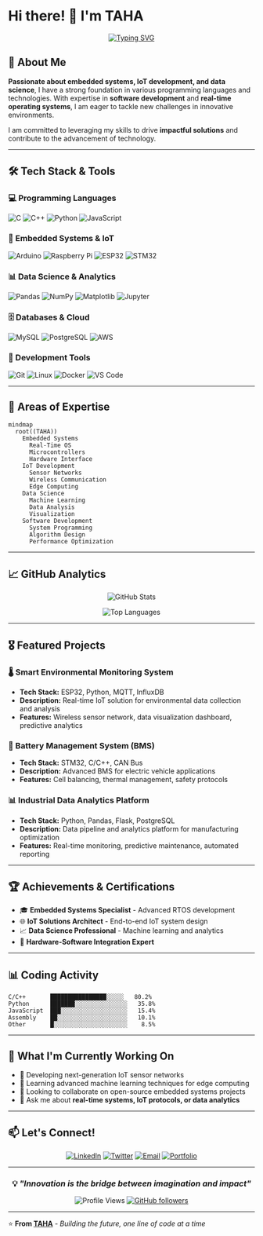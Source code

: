 # Hi there! 👋 I'm **TAHA**

<div align="center">
  
  [![Typing SVG](https://readme-typing-svg.herokuapp.com?font=Fira+Code&pause=1000&color=2E9EF7&center=true&vCenter=true&width=435&lines=Embedded+Systems+Engineer;IoT+Developer;Data+Science+Enthusiast;Real-Time+Systems+Expert;Innovation+Driven+Developer)](https://git.io/typing-svg)
  
</div>

## 🚀 About Me

**Passionate about embedded systems, IoT development, and data science**, I have a strong foundation in various programming languages and technologies. With expertise in **software development** and **real-time operating systems**, I am eager to tackle new challenges in innovative environments.

I am committed to leveraging my skills to drive **impactful solutions** and contribute to the advancement of technology.

---

## 🛠️ Tech Stack & Tools

### 💻 Programming Languages
![C](https://img.shields.io/badge/C-00599C?style=for-the-badge&logo=c&logoColor=white)
![C++](https://img.shields.io/badge/C%2B%2B-00599C?style=for-the-badge&logo=c%2B%2B&logoColor=white)
![Python](https://img.shields.io/badge/Python-3776AB?style=for-the-badge&logo=python&logoColor=white)
![JavaScript](https://img.shields.io/badge/JavaScript-F7DF1E?style=for-the-badge&logo=javascript&logoColor=black)

### 🔧 Embedded Systems & IoT
![Arduino](https://img.shields.io/badge/Arduino-00979D?style=for-the-badge&logo=Arduino&logoColor=white)
![Raspberry Pi](https://img.shields.io/badge/Raspberry%20Pi-A22846?style=for-the-badge&logo=Raspberry%20Pi&logoColor=white)
![ESP32](https://img.shields.io/badge/ESP32-000000?style=for-the-badge&logo=espressif&logoColor=white)
![STM32](https://img.shields.io/badge/STM32-03234B?style=for-the-badge&logo=stmicroelectronics&logoColor=white)

### 📊 Data Science & Analytics
![Pandas](https://img.shields.io/badge/Pandas-150458?style=for-the-badge&logo=pandas&logoColor=white)
![NumPy](https://img.shields.io/badge/NumPy-013243?style=for-the-badge&logo=numpy&logoColor=white)
![Matplotlib](https://img.shields.io/badge/Matplotlib-11557c?style=for-the-badge&logo=python&logoColor=white)
![Jupyter](https://img.shields.io/badge/Jupyter-F37626?style=for-the-badge&logo=jupyter&logoColor=white)

### 🗄️ Databases & Cloud
![MySQL](https://img.shields.io/badge/MySQL-4479A1?style=for-the-badge&logo=mysql&logoColor=white)
![PostgreSQL](https://img.shields.io/badge/PostgreSQL-316192?style=for-the-badge&logo=postgresql&logoColor=white)
![AWS](https://img.shields.io/badge/AWS-232F3E?style=for-the-badge&logo=amazon-aws&logoColor=white)

### 🔧 Development Tools
![Git](https://img.shields.io/badge/Git-F05032?style=for-the-badge&logo=git&logoColor=white)
![Linux](https://img.shields.io/badge/Linux-FCC624?style=for-the-badge&logo=linux&logoColor=black)
![Docker](https://img.shields.io/badge/Docker-2496ED?style=for-the-badge&logo=docker&logoColor=white)
![VS Code](https://img.shields.io/badge/VS%20Code-007ACC?style=for-the-badge&logo=visual-studio-code&logoColor=white)

---

## 🎯 Areas of Expertise

```mermaid
mindmap
  root((TAHA))
    Embedded Systems
      Real-Time OS
      Microcontrollers
      Hardware Interface
    IoT Development
      Sensor Networks
      Wireless Communication
      Edge Computing
    Data Science
      Machine Learning
      Data Analysis
      Visualization
    Software Development
      System Programming
      Algorithm Design
      Performance Optimization
```

---

## 📈 GitHub Analytics

<div align="center">
  
  ![GitHub Stats](https://github-readme-stats.vercel.app/api?username=TAHA&theme=tokyonight&hide_border=true&include_all_commits=true&count_private=true)
  
  ![Top Languages](https://github-readme-stats.vercel.app/api/top-langs/?username=TAHA&theme=tokyonight&hide_border=true&include_all_commits=true&count_private=true&layout=compact)
  
</div>

---

## 🎖️ Featured Projects

### 🌡️ Smart Environmental Monitoring System
- **Tech Stack:** ESP32, Python, MQTT, InfluxDB
- **Description:** Real-time IoT solution for environmental data collection and analysis
- **Features:** Wireless sensor network, data visualization dashboard, predictive analytics

### 🔋 Battery Management System (BMS)
- **Tech Stack:** STM32, C/C++, CAN Bus
- **Description:** Advanced BMS for electric vehicle applications
- **Features:** Cell balancing, thermal management, safety protocols

### 📊 Industrial Data Analytics Platform
- **Tech Stack:** Python, Pandas, Flask, PostgreSQL
- **Description:** Data pipeline and analytics platform for manufacturing optimization
- **Features:** Real-time monitoring, predictive maintenance, automated reporting

---

## 🏆 Achievements & Certifications

- 🎓 **Embedded Systems Specialist** - Advanced RTOS development
- 🌐 **IoT Solutions Architect** - End-to-end IoT system design
- 📈 **Data Science Professional** - Machine learning and analytics
- 🔧 **Hardware-Software Integration Expert**

---

## 📊 Coding Activity

<!--START_SECTION:waka-->
```text
C/C++       ████████████████░░░░░   80.2%
Python      ███████░░░░░░░░░░░░░░░   35.8%
JavaScript  ███░░░░░░░░░░░░░░░░░░░   15.4%
Assembly    ██░░░░░░░░░░░░░░░░░░░░   10.1%
Other       █░░░░░░░░░░░░░░░░░░░░░    8.5%
```
<!--END_SECTION:waka-->

---

## 🌟 What I'm Currently Working On

- 🔭 Developing next-generation IoT sensor networks
- 🌱 Learning advanced machine learning techniques for edge computing
- 👯 Looking to collaborate on open-source embedded systems projects
- 💬 Ask me about **real-time systems, IoT protocols, or data analytics**

---

## 📫 Let's Connect!

<div align="center">
  
  [![LinkedIn](https://img.shields.io/badge/LinkedIn-0077B5?style=for-the-badge&logo=linkedin&logoColor=white)](https://linkedin.com/in/taha)
  [![Twitter](https://img.shields.io/badge/Twitter-1DA1F2?style=for-the-badge&logo=twitter&logoColor=white)](https://twitter.com/taha)
  [![Email](https://img.shields.io/badge/Email-D14836?style=for-the-badge&logo=gmail&logoColor=white)](mailto:taha@example.com)
  [![Portfolio](https://img.shields.io/badge/Portfolio-000000?style=for-the-badge&logo=About.me&logoColor=white)](https://taha-portfolio.com)
  
</div>

---

<div align="center">
  
  ### 💡 *"Innovation is the bridge between imagination and impact"*
  
  ![Profile Views](https://komarev.com/ghpvc/?username=TAHA&color=brightgreen&style=flat-square)
  [![GitHub followers](https://img.shields.io/github/followers/TAHA?label=Follow&style=social)](https://github.com/TAHA)
  
</div>

---

⭐️ **From [TAHA](https://github.com/TAHA)** - *Building the future, one line of code at a time*
